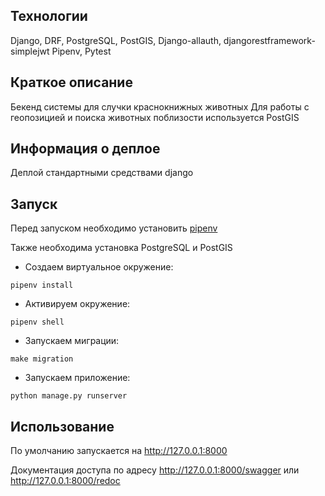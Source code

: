 ## Технологии

Django, DRF, PostgreSQL, PostGIS, Django-allauth, djangorestframework-simplejwt
Pipenv, Pytest

## Краткое описание

Бекенд системы для случки краснокнижных животных
Для работы с геопозицией и поиска животных поблизости используется PostGIS

## Информация о деплое

Деплой стандартными средствами django

## Запуск

Перед запуском необходимо установить [pipenv](https://pipenv.pypa.io/en/latest/)

Также необходима установка PostgreSQL и PostGIS

* Создаем виртуальное окружение:
```shell
pipenv install
```
* Активируем окружение:
```shell
pipenv shell
```
* Запускаем миграции:
```shell
make migration
```
* Запускаем приложение:
```shell
python manage.py runserver
```

## Использование
По умолчанию запускается на http://127.0.0.1:8000

Документация доступа по адресу http://127.0.0.1:8000/swagger или http://127.0.0.1:8000/redoc